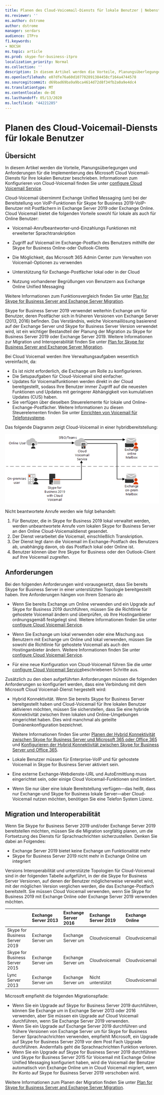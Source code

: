```yaml
---
title: Planen des Cloud-Voicemail-Diensts für lokale Benutzer | Nebenstellenanlage Skype for Business Server 2019
ms.reviewer: ''
ms.author: dstrome
author: dstrome
manager: serdars
audience: ITPro
f1.keywords:
- NOCSH
ms.topic: article
ms.prod: skype-for-business-itpro
localization_priority: Normal
ms.collection: ''
description: In diesem Artikel werden die Vorteile, Planungsüberlegungen und Anforderungen für die Implementierung des Microsoft Cloud Voicemail-Diensts beschrieben. Informationen zum Konfigurieren von Cloud-Voicemail finden Sie unter Configuring Cloud Voicemail.
ms.openlocfilehash: e07dfe76a60d107702891384458cf164a4744578
ms.sourcegitcommit: d69bad69ba9a9bca4614d72d8f34fb2a0a9e4dc4
ms.translationtype: MT
ms.contentlocale: de-DE
ms.lasthandoff: 05/13/2020
ms.locfileid: "44221285"
---
```

# <a name="plan-cloud-voicemail-service-for-on-premises-users"></a>Planen des Cloud-Voicemail-Diensts für lokale Benutzer

## <a name="overview"></a>Übersicht

In diesem Artikel werden die Vorteile, Planungsüberlegungen und Anforderungen für die Implementierung des Microsoft Cloud Voicemail-Diensts für Ihre lokalen Benutzer beschrieben. Informationen zum Konfigurieren von Cloud-Voicemail finden Sie unter [configure Cloud Voicemail Service](configure-cloud-voicemail.md).

Cloud-Voicemail übernimmt Exchange Unified Messaging (um) bei der Bereitstellung von VoIP-Funktionen für Skype for Business 2019-VoIP-Benutzer mit Postfächern in Exchange Server 2019 oder Exchange Online. Cloud Voicemail bietet die folgenden Vorteile sowohl für lokale als auch für Online Benutzer:

- Voicemail-Anrufbeantworter-und-Einzahlungs Funktionen mit erweiterter Sprachtranskription

- Zugriff auf Voicemail im Exchange-Postfach des Benutzers mithilfe der Skype for Business Online-oder Outlook-Clients

- Die Möglichkeit, das Microsoft 365 Admin Center zum Verwalten von Voicemail-Optionen zu verwenden

- Unterstützung für Exchange-Postfächer lokal oder in der Cloud

- Nutzung vorhandener Begrüßungen von Benutzern aus Exchange Online Unified Messaging

Weitere Informationen zum Funktionsvergleich finden Sie unter [Plan for Skype for Business Server and Exchange Server Migration](plan-um-migration.md).

Skype for Business Server 2019 verwendet weiterhin Exchange um für Benutzer, deren Postfächer sich in früheren Versionen von Exchange Server (2013, 2016) befinden.  Das Verständnis, welche Voicemaillösung basierend auf der Exchange Server und Skype for Business Server Version verwendet wird, ist ein wichtiger Bestandteil der Planung der Migration zu Skype for Business Server 2019 oder Exchange Server 2019. Weitere Informationen zur Migration und Interoperabilität finden Sie unter [Plan for Skype for Business Server and Exchange Server Migration](plan-um-migration.md).

Bei Cloud Voicemail werden Ihre Verwaltungsaufgaben wesentlich vereinfacht, da:

- Es ist nicht erforderlich, die Exchange um Rolle zu konfigurieren.
- Die Setupaufgaben für Cloud-Voicemail sind einfacher.
- Updates für Voicemailfunktionen werden direkt in der Cloud bereitgestellt, sodass Ihre Benutzer immer Zugriff auf die neuesten Funktionen und Updates mit geringerer Abhängigkeit von kumulativen Updates (CUS) haben.
- Sie verfügen über dieselben Steuerelemente für lokale und Online-Exchange-Postfächer. Weitere Informationen zu diesen Steuerelementen finden Sie unter [Einrichten von Voicemail für Telefonsysteme](https://support.office.com/article/Set-up-Phone-System-voicemail-Admin-help-9c590873-b014-4df3-9e27-1bb97322a79d).

Das folgende Diagramm zeigt Cloud-Voicemail in einer hybridbereitstellung:

![SFB Cloud Voicemail](../../sfbserver2019/media/plan-cloud-voice-mail-server1.png)

Nicht beantwortete Anrufe werden wie folgt behandelt:  

1. Für Benutzer, die in Skype for Business 2019 lokal verwaltet werden, werden unbeantwortete Anrufe vom lokalen Skype for Business Server an den Online Cloud-Voicemaildienst gesendet.
2. Der Dienst verarbeitet die Voicemail, einschließlich Transkription.
3. Der Dienst legt dann die Voicemail im Exchange-Postfach des Benutzers ab, unabhängig davon, ob das Postfach lokal oder Online ist.  
4. Benutzer können über Ihre Skype for Business oder den Outlook-Client auf Ihre Voicemail zugreifen.

## <a name="requirements"></a>Anforderungen

Bei den folgenden Anforderungen wird vorausgesetzt, dass Sie bereits Skype for Business Server in einer unterstützten Topologie bereitgestellt haben.  Ihre Anforderungen hängen von Ihrem Szenario ab:

- Wenn Sie bereits Exchange um Online verwenden und ein Upgrade auf Skype for Business 2019 durchführen, müssen Sie die Richtlinie für gehostete Voicemail ändern und überprüfen, ob Ihre Hostinganbieter ordnungsgemäß festgelegt sind. Weitere Informationen finden Sie unter [configure Cloud Voicemail Service](configure-cloud-voicemail.md).

- Wenn Sie Exchange um lokal verwenden oder eine Mischung aus Benutzern mit Exchange um Online und lokal verwenden, müssen Sie sowohl die Richtlinie für gehostete Voicemail als auch den Hostinganbieter ändern.  Weitere Informationen finden Sie unter [configure Cloud Voicemail Service](configure-cloud-voicemail.md).

- Für eine neue Konfiguration von Cloud-Voicemail führen Sie die unter [configure Cloud Voicemail Service](configure-cloud-voicemail.md)beschriebenen Schritte aus.

Zusätzlich zu den oben aufgeführten Anforderungen müssen die folgenden Anforderungen so konfiguriert werden, dass eine Verbindung mit dem Microsoft Cloud Voicemail-Dienst hergestellt wird:

- Hybrid Konnektivität. Wenn Sie bereits Skype for Business Server bereitgestellt haben und Cloud-Voicemail für Ihre lokalen Benutzer aktivieren möchten, müssen Sie sicherstellen, dass Sie eine hybride Konnektivität zwischen Ihren lokalen und Online-Umgebungen eingerichtet haben. Dies wird manchmal als geteilte Domänenkonfiguration bezeichnet.

   Weitere Informationen finden Sie unter [Planen der Hybrid Konnektivität zwischen Skype for Business Server und Microsoft 365 oder Office 365](plan-hybrid-connectivity.md) und [Konfigurieren der Hybrid Konnektivität zwischen Skype for Business Server und Office 365](configure-hybrid-connectivity.md).

- Lokale Benutzer müssen für Enterprise-VoIP und für gehostete Voicemail in Skype for Business Server aktiviert sein.

- Eine externe Exchange-Webdienste-URL und AutoErmittlung muss eingerichtet sein, oder einige Cloud Voicemail-Funktionen sind limitiert.

- Wenn Sie nur über eine lokale Bereitstellung verfügen&#x2014;das heißt, dass nur Exchange-und Skype for Business lokale Server&#x2014;aber Cloud-Voicemail nutzen möchten, benötigen Sie eine Telefon System Lizenz.

## <a name="migration-and-interoperability"></a>Migration und Interoperabilität

Wenn Sie Skype for Business Server 2019 und/oder Exchange Server 2019 bereitstellen möchten, müssen Sie die Migration sorgfältig planen, um die Fortsetzung des Diensts für Sprachnachrichten sicherzustellen. Denken Sie dabei an Folgendes:

- Exchange Server 2019 bietet keine Exchange um Funktionalität mehr
- Skype for Business Server 2019 nicht mehr in Exchange Online um integriert

Versions Interoperabilität und unterstützte Topologien für Cloud-Voicemail sind in der folgenden Tabelle aufgeführt, in der die Skype for Business Server Versionen, auf denen der Benutzer möglicherweise verwaltet wird, mit der möglichen Version verglichen werden, die das Exchange-Postfach bereitstellt. Sie müssen Cloud Voicemail verwenden, wenn Sie Skype for Business 2019 mit Exchange Online oder Exchange Server 2019 verwenden möchten.

| | Exchange Server 2013 | Exchange Server 2016 | Exchange Server 2019 | Exchange Online   |
|:---    |:--- |:--- |:--- |:---  |
| Skype for Business Server 2019 | Exchange Server um | Exchange Server um | Cloudvoicemail | Cloudvoicemail |
| Skype for Business Server 2015 | Exchange Server um | Exchange Server um | Cloudvoicemail | Cloudvoicemail |
| Lync Server 2013 <br>  | Exchange Server um | Exchange Server um | Nicht unterstützt | Cloudvoicemail |

Microsoft empfiehlt die folgenden Migrationspfade:

- Wenn Sie ein Upgrade auf Skype for Business Server 2019 durchführen, können Sie Exchange um in Exchange Server 2013 oder 2016 verwenden, aber Sie müssen ein Upgrade auf Cloud Voicemail durchführen, wenn Sie Exchange Server 2019 verwenden.
- Wenn Sie ein Upgrade auf Exchange Server 2019 durchführen und frühere Versionen von Exchange Server um für Skype for Business Server Sprachnachrichten verwenden, empfiehlt Microsoft, ein Upgrade auf Skype for Business Server 2019 vor dem Post Fach Upgrade durchführen.  Andernfalls geht die Sprachnachrichten Funktion verloren.
- Wenn Sie ein Upgrade auf Skype for Business Server 2019 durchführen und Skype for Business Server 2015 für Voicemail mit Exchange Online Unified Messaging konfiguriert haben, wird die Voicemail der Benutzer automatisch von Exchange Online um in Cloud Voicemail migriert, wenn Ihr Konto auf Skype for Business Server 2019 verschoben wird. 

Weitere Informationen zum Planen der Migration finden Sie unter [Plan for Skype for Business Server and Exchange Server Migration](plan-um-migration.md).
